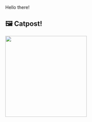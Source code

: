 Hello there!



## 🖼️ Catpost!

<sub>
    <img src="https://cdn2.thecatapi.com/images/b08.jpg" height="256">
</sub>

